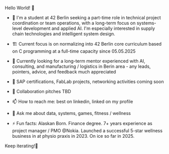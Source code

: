 Hello World! 👋

- 🔭 I'm a student at 42 Berlin seeking a part-time role in technical project coordination or team operations, with a long-term focus on systems-level development and applied AI. I'm especially interested in supply chain technologies and intelligent system design.

- 🏗️ Current focus is on normalizing into 42 Berlin core curriculum based on C programming at a full-time capacity since 05.05.2025

- 🤔 Currently looking for a long-term mentor experienced with AI, consulting, and manufacturing / logistics in Berin area - any leads, pointers, advice, and feedback much appreciated

- 🌱 SAP certifications, FabLab projects, networking activities coming soon

- 👯 Collaboration pitches TBD

- 📫 How to reach me: best on linkedin, linked on my profile

- 💬 Ask me about data, systems, games, fitness / wellness

- ⚡ Fun facts: Alaskan Born. Finance degree. 7+ years experience as project manager / PMO @Nokia. Launched a successful 5-star wellness business in at physio praxis in 2023. On ice so far in 2025.

Keep iterating!💫

